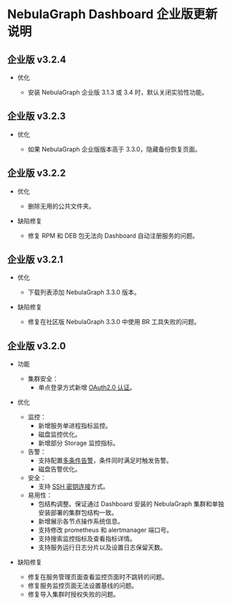 # NebulaGraph Dashboard 企业版更新说明

## 企业版 v3.2.4

- 优化

  - 安装 NebulaGraph 企业版 3.1.3 或 3.4 时，默认关闭实验性功能。

## 企业版 v3.2.3

- 优化

  - 如果 NebulaGraph 企业版版本高于 3.3.0，隐藏备份恢复页面。

## 企业版 v3.2.2

- 优化

  - 删除无用的公共文件夹。

- 缺陷修复

  - 修复 RPM 和 DEB 包无法向 Dashboard 自动注册服务的问题。

## 企业版 v3.2.1

- 优化

  - 下载列表添加 NebulaGraph 3.3.0 版本。

- 缺陷修复

  - 修复在社区版 NebulaGraph 3.3.0 中使用 BR 工具失败的问题。

## 企业版 v3.2.0

- 功能

  - 集群安全：
    - 单点登录方式新增 [OAuth2.0 认证](../..//nebula-dashboard-ent/5.account-management.md)。

- 优化

  - 监控：
    - 新增服务单进程指标监控。
    - 磁盘监控优化。
    - 新增部分 Storage 监控指标。
  - 告警：
    - 支持配置[多条件告警](../..//nebula-dashboard-ent/4.cluster-operator/9.notification.md)，条件同时满足时触发告警。
    - 磁盘告警优化。
  - 安全：
    - 支持 [SSH 密钥连接](../../nebula-dashboard-ent/4.cluster-operator/operator/node.md)方式。
  - 易用性：
    - 包结构调整。保证通过 Dashboard 安装的 NebulaGraph 集群和单独安装部署的集群包结构一致。
    - 新增展示各节点操作系统信息。
    - 支持修改 prometheus 和 alertmanager 端口号。
    - 支持搜索监控指标及查看指标详情。
    - 支持服务运行日志分片以及设置日志保留天数。

- 缺陷修复

  - 修复在服务管理页面查看监控页面时不跳转的问题。
  - 修复服务监控页面无法设置基线的问题。
  - 修复导入集群时授权失败的问题。

